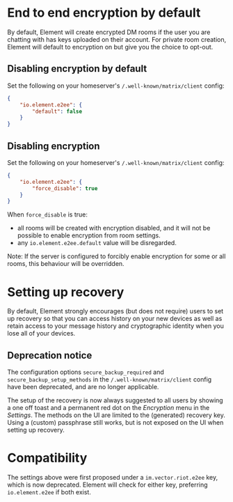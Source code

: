 # End to end encryption by default

By default, Element will create encrypted DM rooms if the user you are chatting with has keys uploaded on their account.
For private room creation, Element will default to encryption on but give you the choice to opt-out.

## Disabling encryption by default

Set the following on your homeserver's
`/.well-known/matrix/client` config:

```json
{
    "io.element.e2ee": {
        "default": false
    }
}
```

## Disabling encryption

Set the following on your homeserver's
`/.well-known/matrix/client` config:

```json
{
    "io.element.e2ee": {
        "force_disable": true
    }
}
```

When `force_disable` is true:

- all rooms will be created with encryption disabled, and it will not be possible to enable
  encryption from room settings.
- any `io.element.e2ee.default` value will be disregarded.

Note: If the server is configured to forcibly enable encryption for some or all rooms,
this behaviour will be overridden.

# Setting up recovery

By default, Element strongly encourages (but does not require) users to set up
recovery so that you can access history on your new devices as well as retain access to your message history and cryptographic identity when you lose all of your devices.

## Deprecation notice

The configuration options `secure_backup_required` and `secure_backup_setup_methods`
in the `/.well-known/matrix/client` config have been deprecated, and are no longer applicable.

The setup of the recovery is now always suggested to all users by showing a one off toast and a
permanent red dot on the *Encryption* menu in the *Settings*. The methods on the UI are limited
to the (generated) recovery key. Using a (custom) passphrase still works, but is not exposed on the
UI when setting up recovery.

# Compatibility

The settings above were first proposed under a `im.vector.riot.e2ee` key, which
is now deprecated. Element will check for either key, preferring
`io.element.e2ee` if both exist.
